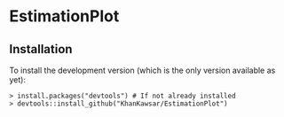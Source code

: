 # EstimationPlot

## Installation

To install the development version (which is the only version available as yet):

    > install.packages("devtools") # If not already installed
    > devtools::install_github("KhanKawsar/EstimationPlot")
